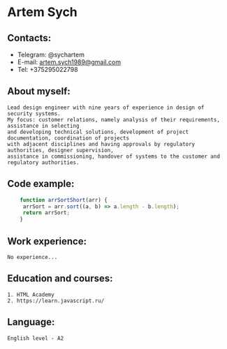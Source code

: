 # Artem Sych

## Contacts:
  * Telegram: @sychartem
  * E-mail: artem.sych1989@gmail.com   
  * Tel: +375295022798

## About myself:
    Lead design engineer with nine years of experience in design of security systems. 
    My focus: customer relations, namely analysis of their requirements, assistance in selecting 
    and developing technical solutions, development of project documentation, coordination of projects 
    with adjacent disciplines and having approvals by regulatory authorities, designer supervision, 
    assistance in commissioning, handover of systems to the customer and regulatory authorities. 

## Code example:
```javascript
    function arrSortShort(arr) {
     arrSort = arr.sort((a, b) => a.length - b.length);
     return arrSort;
    }
```    
## Work experience:
    No experience...

## Education and courses:
    1. HTML Academy
    2. https://learn.javascript.ru/

## Language:
    English level - A2
  


